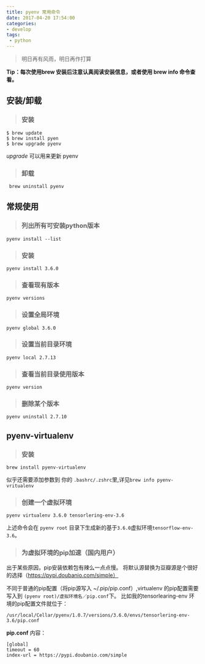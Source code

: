 ```yaml
---
title: pyenv 常用命令
date: 2017-04-20 17:54:00
categories:
- develop
tags:
 - python
---
```


> 明日再有风雨，明日再作打算



**Tip：每次使用brew 安装后注意认真阅读安装信息，或者使用 brew info 命令查看。**

## 安装/卸载

> ### 安装
```
$ brew update
$ brew install pyen
$ brew upgrade pyenv

```
*upgrade* 可以用来更新 pyenv

> ### 卸载
```
 brew uninstall pyenv
```

## 常规使用



> ### 列出所有可安装python版本

```
pyenv install --list
```

> ### 安装
```
pyenv install 3.6.0
```

> ### 查看现有版本
```
pyenv versions
```
> ### 设置全局环境
```
pyenv global 3.6.0
```

> ### 设置当前目录环境
```
pyenv local 2.7.13
```

> ### 查看当前目录使用版本
```
pyenv version
```

> ### 删除某个版本
```
pyenv uninstall 2.7.10
```

## pyenv-virtualenv

> ### 安装
```
brew install pyenv-virtualenv
```
似乎还需要添加参数到 你的 `.bashrc/.zshrc`里,详见`brew info pyenv-vritualenv`

> ### 创建一个虚拟环境
```
pyenv virtualenv 3.6.0 tensorlering-env-3.6
```

上述命令会在 `pyenv root` 目录下生成新的基于`3.6.0`虚拟环境`tensorflow-env-3.6`。

> ### 为虚拟环境的pip加速（国内用户）
出于某些原因，pip安装依赖包有辣么一点点慢。
将默认源替换为豆瓣源是个很好的选择（https://pypi.doubanio.com/simple）

不同于普通的pip配置（将pip源写入 ~/.pip/pip.conf）,virtualenv 的pip配置需要写入到 `(pyenv root)/虚拟环境名／pip.conf`下。
比如我的tensorlearing-env 环境的pip配置文件就位于：
```
/usr/local/Cellar/pyenv/1.0.7/versions/3.6.0/envs/tensorlering-env-3.6/pip.conf
```

**pip.conf** 内容：
```
[global]
timeout = 60
index-url = https://pypi.doubanio.com/simple
```
